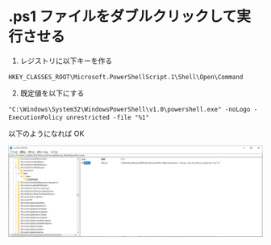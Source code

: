 # .ps1 ファイルをダブルクリックして実行させる

1. レジストリに以下キーを作る  

```
HKEY_CLASSES_ROOT\Microsoft.PowerShellScript.1\Shell\Open\Command
```

2. 既定値を以下にする  

```
"C:\Windows\System32\WindowsPowerShell\v1.0\powershell.exe" -noLogo -ExecutionPolicy unrestricted -file "%1"
```

以下のようになれば OK  

![](assets/images/2020-06-08-22-46-29.png)  

